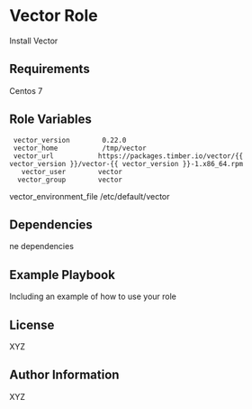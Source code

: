 Vector Role
=========

Install Vector

Requirements
------------

Centos 7

Role Variables
--------------




     vector_version        0.22.0                            
     vector_home           /tmp/vector                       
     vector_url           https://packages.timber.io/vector/{{ vector_version }}/vector-{{ vector_version }}-1.x86_64.rpm 
       vector_user        vector                       
      vector_group        vector                          
 vector_environment_file  /etc/default/vector                    



Dependencies
------------
ne dependencies

Example Playbook
----------------

Including an example of how to use your role 

License
-------

XYZ

Author Information
------------------

XYZ
